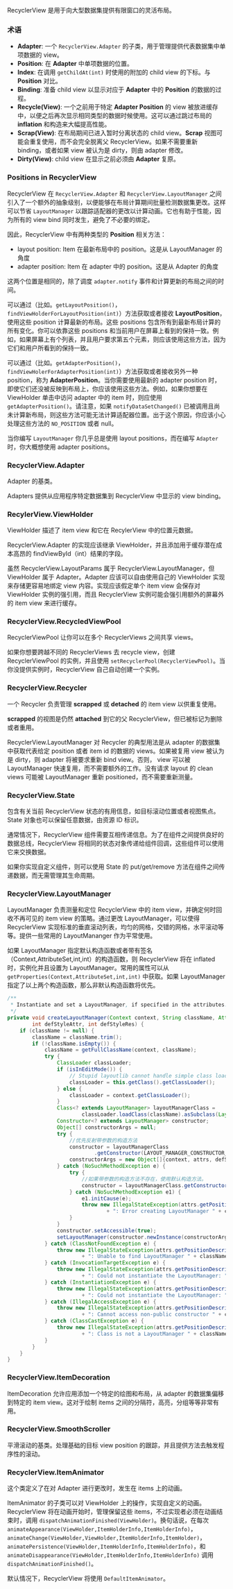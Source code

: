 RecyclerView 是用于向大型数据集提供有限窗口的灵活布局。

### 术语

* **Adapter**:  一个 `RecyclerView.Adapter` 的子类，用于管理提供代表数据集中单项数据的 view。
* **Position**: 在 **Adapter** 中单项数据的位置。
* **Index**: 在调用 `getChildAt(int)` 时使用的附加的 child view 的下标。与 **Position** 对比。
* **Binding**: 准备 child view 以显示对应于 **Adapter** 中的 **Position** 的数据的过程。
* **Recycle(View)**: 一个之前用于特定 **Adapter Position** 的 view 被放进缓存中，以便之后再次显示相同类型的数据时候使用。这可以通过跳过布局的 **inflation** 和构造来大幅提高性能。
* **Scrap(View)**: 在布局期间已进入暂时分离状态的 child view。**Scrap** 视图可能会重复使用，而不会完全脱离父   RecyclerView。如果不需要重新 binding，或者如果 view 被认为是 dirty，则由 adapter 修改。
* **Dirty(View)**: child view 在显示之前必须由 **Adapter** 复原。



### Positions in RecyclerView

RecyclerView 在 `RecyclerView.Adapter` 和 `RecyclerView.LayoutManager` 之间引入了一个额外的抽象级别，以便能够在布局计算期间批量检测数据集更改。这样可以节省 `LayoutManager` 以跟踪适配器的更改以计算动画。它也有助于性能，因为所有的 view bind 同时发生，避免了不必要的绑定。

因此，RecyclerView 中有两种类型的 **Position** 相关方法：

* layout position: Item 在最新布局中的 position。这是从 LayoutManager 的角度
* adapter position: Item 在 adapter 中的 position。这是从 Adapter 的角度

这两个位置是相同的，除了调度 `adapter.notify` 事件和计算更新的布局之间的时间。

可以通过（比如。`getLayoutPosition()`，`findViewHolderForLayoutPosition(int)`）方法获取或者接收 **LayoutPosition**，使用这些 position 计算最新的布局。这些 positions 包含所有到最新布局计算的所有变化。你可以依靠这些 positions 和当前用户在屏幕上看到的保持一致。例如，如果屏幕上有个列表，并且用户要求第五个元素，则应该使用这些方法，因为它们和用户所看到的保持一致。

可以通过（比如。`getAdapterPosition()`，`findViewHolerForAdapterPosition(int)`）方法获取或者接收另外一种 position，称为 **AdapterPosition**。当你需要使用最新的 adapter position 时，即使它们还没被反映到布局上，你应该使用这些方法。例如，如果你想要在 ViewHolder 单击中访问 adapter 中的 item 时，则应使用 `getAdapterPosition()`。请注意，如果 `notifyDataSetChanged()` 已被调用且尚未计算新布局，则这些方法可能无法计算适配器位置。出于这个原因，你应该小心处理这些方法的 `NO_POSITION` 或者 null。

当你编写 `LayoutManager` 你几乎总是使用 layout positions，而在编写 `Adapter` 时，你大概想使用 adapter positions。



### RecyclerView.Adapter

Adapter 的基类。

Adapters 提供从应用程序特定数据集到 RecyclerView 中显示的 view binding。



### RecylerView.ViewHolder

ViewHolder 描述了 item view 和它在 RecylerView 中的位置元数据。

RecyclerView.Adapter 的实现应该继承 ViewHolder，并且添加用于缓存潜在成本高昂的 findViewById（int）结果的字段。

虽然 RecyclerView.LayoutParams 属于 RecyclerView.LayoutManager，但 ViewHolder 属于 Adapter。Adapter 应该可以自由使用自己的 ViewHolder 实现来存储更容易地绑定 view 内容。实现应该假定单个 item view 会保存对 ViewHolder 实例的强引用，而且 RecyclerView 实例可能会强引用额外的屏幕外的 item view 来进行缓存。



### RecyclerView.RecycledViewPool

RecyclerViewPool 让你可以在多个 RecyclerViews 之间共享 views。

如果你想要跨越不同的 RecyclerViews 去 recycle view，创建 RecyclerViewPool 的实例，并且使用 `setRecyclerPool(RecyclerViewPool)`。当你没提供实例时，RecyclerView 自己自动创建一个实例。



### RecyclerView.Recycler

一个 Recycler 负责管理 **scrapped** 或 **detached** 的 item view 以供重复使用。

**scrapped** 的视图是仍然 **attached** 到它的父 RecyclerView，但已被标记为删除或者重用。

RecyclerView.LayoutManager 对 Recycler 的典型用法是从 adapter 的数据集中获取代表给定 position 或者 item id 的数据的 views。如果被复用 view 被认为是 dirty，则 adapter 将被要求重新 bind view。否则， view 可以被 LayoutManager 快速复用，而不需要额外的工作。没有请求 layout 的 clean views 可能被 LayoutManager 重新 positioned，而不需要重新测量。



### RecyclerView.State

包含有关当前 RecyclerView 状态的有用信息，如目标滚动位置或者视图焦点。State 对象也可以保留任意数据，由资源 ID 标识。

通常情况下，RecyclerView 组件需要互相传递信息。为了在组件之间提供良好的数据总线，RecyclerView 将相同的状态对象传递给组件回调，这些组件可以使用它来交换数据。

如果你实现自定义组件，则可以使用 State 的 put/get/remove 方法在组件之间传递数据，而无需管理其生命周期。



### RecyclerView.LayoutManager

LayoutManager 负责测量和定位 RecyclerView 中的 item view，并确定何时回收不再可见的 item view 的策略。通过更改 LayoutManager，可以使得 RecyclerView 实现标准的垂直滚动列表，均匀的网格，交错的网格，水平滚动等等。提供一些常用的 LayoutMananger 作为平常使用。

如果 LayoutManager 指定默认构造函数或者带有签名（Context,AttributeSet,int,int）的构造函数，则 RecyclerView 将在 inflated 时，实例化并且设置为 LayoutManager。常用的属性可以从 `getProperties(Context,AttributeSet,int,int)` 中获取。如果 LayoutManager 指定了以上两个构造函数，那么非默认构造函数将优先。

``` java
/**                                                                                           
 * Instantiate and set a LayoutManager, if specified in the attributes.                       
 */                                                                                           
private void createLayoutManager(Context context, String className, AttributeSet attrs,       
        int defStyleAttr, int defStyleRes) {                                                  
    if (className != null) {                                                                  
        className = className.trim();                                                         
        if (!className.isEmpty()) {                                                           
            className = getFullClassName(context, className);                                 
            try {                                                                             
                ClassLoader classLoader;                                                      
                if (isInEditMode()) {                                                         
                    // Stupid layoutlib cannot handle simple class loaders.                   
                    classLoader = this.getClass().getClassLoader();                           
                } else {                                                                      
                    classLoader = context.getClassLoader();                                   
                }                                                                             
                Class<? extends LayoutManager> layoutManagerClass =                           
                        classLoader.loadClass(className).asSubclass(LayoutManager.class);     
                Constructor<? extends LayoutManager> constructor;                             
                Object[] constructorArgs = null;                                              
                try {
                  	//优先反射带参数的构造方法
                    constructor = layoutManagerClass                                          
                            .getConstructor(LAYOUT_MANAGER_CONSTRUCTOR_SIGNATURE);            
                    constructorArgs = new Object[]{context, attrs, defStyleAttr, defStyleRes};
                } catch (NoSuchMethodException e) {                                           
                    try {                                                                     
                      	//如果带参数的构造方法不存在，使用默认构造方法。
                        constructor = layoutManagerClass.getConstructor();                    
                    } catch (NoSuchMethodException e1) {                                      
                        e1.initCause(e);                                                      
                        throw new IllegalStateException(attrs.getPositionDescription()        
                                + ": Error creating LayoutManager " + className, e1);         
                    }                                                                         
                }                                                                             
                constructor.setAccessible(true);                                              
                setLayoutManager(constructor.newInstance(constructorArgs));                   
            } catch (ClassNotFoundException e) {                                              
                throw new IllegalStateException(attrs.getPositionDescription()                
                        + ": Unable to find LayoutManager " + className, e);                  
            } catch (InvocationTargetException e) {                                           
                throw new IllegalStateException(attrs.getPositionDescription()                
                        + ": Could not instantiate the LayoutManager: " + className, e);      
            } catch (InstantiationException e) {                                              
                throw new IllegalStateException(attrs.getPositionDescription()                
                        + ": Could not instantiate the LayoutManager: " + className, e);      
            } catch (IllegalAccessException e) {                                              
                throw new IllegalStateException(attrs.getPositionDescription()                
                        + ": Cannot access non-public constructor " + className, e);          
            } catch (ClassCastException e) {                                                  
                throw new IllegalStateException(attrs.getPositionDescription()                
                        + ": Class is not a LayoutManager " + className, e);                  
            }                                                                                 
        }                                                                                     
    }                                                                                         
}                                                                                             
```



### RecyclerView.ItemDecoration

ItemDecoration 允许应用添加一个特定的绘图和布局，从 adapter 的数据集偏移到特定的 item view。这对于绘制 items 之间的分隔符，高亮，分组等等非常有用。



### RecyclerView.SmoothScroller

平滑滚动的基类。处理基础的目标 view position 的跟踪，并且提供方法去触发程序性的滚动。



### RecyclerView.ItemAnimator

这个类定义了在对 Adapter 进行更改时，发生在 items 上的动画。

ItemAnimator 的子类可以对 ViewHolder 上的操作，实现自定义的动画。RecyclerView 将在动画开始时，管理保留这些 items，不过实现者必须在动画结束时，调用 `dispatchAnimationFinished(ViewHolder)`。换句话说，在每次 `animateAppearance(ViewHolder,ItemHolderInfo,ItemHolderInfo)`，`animateChange(ViewHolder,ViewHolder,ItemHolderInfo,ItemHolder)`，`animatePersistence(ViewHolder,ItemHolderInfo,ItemHolderInfo)`，和 `animateDisappearance(ViewHolder,ItemHolderInfo,ItemHolderInfo)` 调用 `dispatchAnimationFinished()`。

默认情况下，RecyclerView 将使用 `DefaultItemAnimator`。